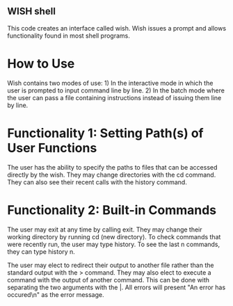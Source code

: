 
## WISH shell
This code creates an interface called wish. Wish issues a prompt and allows functionality found in most shell programs.

# How to Use

Wish contains two modes of use: 
    1) In the interactive mode in which the user is prompted to input command line by line. 
    2) In the batch mode where the user can pass a file containing instructions instead of issuing them line by line. 

# Functionality 1: Setting Path(s) of User Functions

The user has the ability to specify the paths to files that can be accessed directly by the wish. They may change directories with the cd command. They can also see their recent calls with the history command.

# Functionality 2: Built-in Commands

The user may exit at any time by calling exit. They may change their working directory by running cd (new directory). To check commands that were recently run, the user may type history. To see the last n commands, they can type history n.

The user may elect to redirect their output to another file rather than the standard output with the > command. They may also elect to execute a command with the output of another command. This can be done with separating the two arguments with the |. 
All errors will present "An error has occured\n" as the error message.
